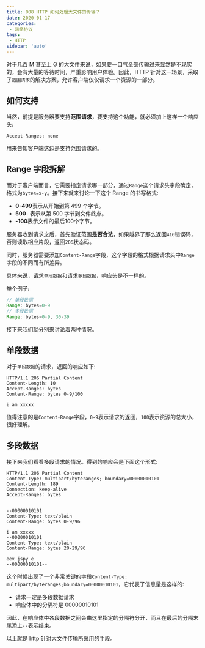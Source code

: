 ```yaml
---
title: 008 HTTP 如何处理大文件的传输？
date: 2020-01-17
categories: 
 - 网络协议
tags:
 - HTTP
sidebar: 'auto'
---
```

对于几百 M 甚至上 G 的大文件来说，如果要一口气全部传输过来显然是不现实的，会有大量的等待时间，严重影响用户体验。因此，HTTP 针对这一场景，采取了`范围请求`的解决方案，允许客户端仅仅请求一个资源的一部分。

## 如何支持
当然，前提是服务器要支持**范围请求**，要支持这个功能，就必须加上这样一个响应头:
```
Accept-Ranges: none
```
用来告知客户端这边是支持范围请求的。

## Range 字段拆解
而对于客户端而言，它需要指定请求哪一部分，通过`Range`这个请求头字段确定，格式为`bytes=x-y`。接下来就来讨论一下这个 Range 的书写格式:

- **0-499**表示从开始到第 499 个字节。
- **500**- 表示从第 500 字节到文件终点。
- **-100**表示文件的最后100个字节。

服务器收到请求之后，首先验证范围**是否合法**，如果越界了那么返回`416`错误码，否则读取相应片段，返回`206`状态码。

同时，服务器需要添加`Content-Range`字段，这个字段的格式根据请求头中`Range`字段的不同而有所差异。

具体来说，请求`单段数据`和请求`多段数据`，响应头是不一样的。

举个例子:
```js
// 单段数据
Range: bytes=0-9
// 多段数据
Range: bytes=0-9, 30-39

```
接下来我们就分别来讨论着两种情况。

## 单段数据
对于`单段数据`的请求，返回的响应如下:
```
HTTP/1.1 206 Partial Content
Content-Length: 10
Accept-Ranges: bytes
Content-Range: bytes 0-9/100

i am xxxxx
```
值得注意的是`Content-Range`字段，`0-9`表示请求的返回，`100`表示资源的总大小，很好理解。

## 多段数据
接下来我们看看多段请求的情况。得到的响应会是下面这个形式:
```
HTTP/1.1 206 Partial Content
Content-Type: multipart/byteranges; boundary=00000010101
Content-Length: 189
Connection: keep-alive
Accept-Ranges: bytes


--00000010101
Content-Type: text/plain
Content-Range: bytes 0-9/96

i am xxxxx
--00000010101
Content-Type: text/plain
Content-Range: bytes 20-29/96

eex jspy e
--00000010101--
```
这个时候出现了一个非常关键的字段`Content-Type: multipart/byteranges;boundary=00000010101`，它代表了信息量是这样的:
- 请求一定是多段数据请求
- 响应体中的分隔符是 00000010101

因此，在响应体中各段数据之间会由这里指定的分隔符分开，而且在最后的分隔末尾添上`--`表示结束。

以上就是 http 针对大文件传输所采用的手段。